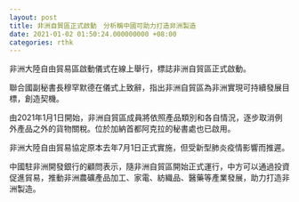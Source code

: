 ```yaml
---
layout: post
title: 非洲自貿區正式啟動　分析稱中國可助力打造非洲製造
date: 2021-01-02 01:50:24.000000000 +08:00
categories: rthk
---
```


非洲大陸自由貿易區啟動儀式在線上舉行，標誌非洲自貿區正式啟動。

聯合國副秘書長穆罕默德在儀式上致辭，指出非洲自貿區為非洲實現可持續發展目標，創造契機。

由2021年1月1日開始，非洲自貿區成員將依照產品類別和各自情況，逐步取消例外產品之外的貨物關稅。位於加納首都阿克拉的秘書處也已啟用。

非洲大陸自由貿易協定原本去年7月1日正式實施，但受新型肺炎疫情影響而推遲。

中國駐非洲開發銀行的顧問表示，隨非洲自貿區開始正式運行，中方可以通過投資促進貿易，推動非洲農礦產品加工、家電、紡織品、醫藥等產業發展，助力打造非洲製造。
